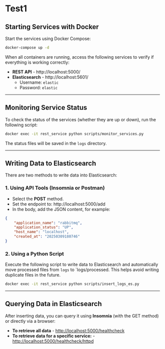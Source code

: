 # Test1

## Starting Services with Docker
Start the services using Docker Compose:
```bash
docker-compose up -d
```
When all containers are running, access the following services to verify if everything is working correctly:

- **REST API** - http://localhost:5000/
- **Elasticsearch** - http://localhost:5601/
  - Username: `elastic`
  - Password: `elastic`

---

## Monitoring Service Status
To check the status of the services (whether they are up or down), run the following script:
```bash
docker exec -it rest_service python scripts/monitor_services.py
```
The status files will be saved in the `logs` directory.

---

## Writing Data to Elasticsearch
There are two methods to write data into Elasticsearch:

### 1. Using API Tools (Insomnia or Postman)
- Select the **POST** method.
- Set the endpoint to: http://localhost:5000/add
- In the body, add the JSON content, for example:
```json
{
    "application_name": "rabbitmq",
    "application_status": "UP",
    "host_name": "localhost",
    "created_at": "20250309180746"
}
```

### 2. Using a Python Script 
Execute the following script to write data to Elasticsearch and automatically move processed files from `logs` to `logs/processed. 
This helps avoid writing duplicate files in the future.
```bash
docker exec -it rest_service python scripts/insert_logs_es.py
```

---

## Querying Data in Elasticsearch
After inserting data, you can query it using **Insomnia** (with the GET method) or directly via a browser:

- **To retrieve all data** -  [http://localhost:5000/healthcheck](http://localhost:5000/healthcheck)
- **To retrieve data for a specific service:** - [http://localhost:5000/healthcheck/httpd](http://localhost:5000/healthcheck/httpd)
